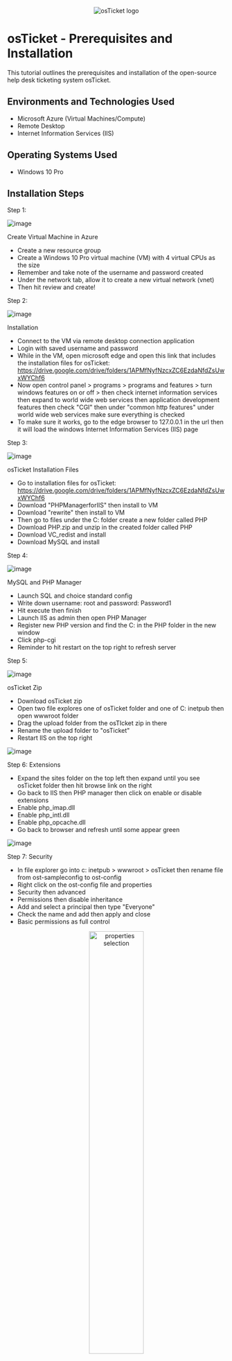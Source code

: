 <p align="center">
<img src="https://i.imgur.com/Clzj7Xs.png" alt="osTicket logo"/>
</p>

<h1>osTicket - Prerequisites and Installation</h1>
This tutorial outlines the prerequisites and installation of the open-source help desk ticketing system osTicket.<br />


<h2>Environments and Technologies Used</h2>

- Microsoft Azure (Virtual Machines/Compute)
- Remote Desktop
- Internet Information Services (IIS)

<h2>Operating Systems Used </h2>

- Windows 10 Pro

<h2>Installation Steps</h2>

Step 1:


![image](https://i.imgur.com/wAPhqS1.jpg)


Create Virtual Machine in Azure
- Create a new resource group 
- Create a Windows 10 Pro virtual machine (VM) with 4 virtual CPUs as the size
- Remember and take note of the username and password created
- Under the network tab, allow it to create a new virtual network (vnet)
- Then hit review and create!

Step 2:


![image](https://i.imgur.com/czGO2h6.jpg)


Installation
- Connect to the VM via remote desktop connection application
- Login with saved username and password
- While in the VM, open microsoft edge and open this link that includes the installation files for osTicket: https://drive.google.com/drive/folders/1APMfNyfNzcxZC6EzdaNfdZsUwxWYChf6
- Now open control panel > programs > programs and features > turn windows features on or off > then check internet information services then expand to world wide web services then application development features then check "CGI" then under "common http features" under world wide web services make sure everything is checked
- To make sure it works, go to the edge browser to 127.0.0.1 in the url then it will load the windows Internet Information Services (IIS) page

Step 3:


![image](https://i.imgur.com/LhCoLYc.jpg)


osTicket Installation Files
- Go to installation files for osTicket: https://drive.google.com/drive/folders/1APMfNyfNzcxZC6EzdaNfdZsUwxWYChf6
- Download "PHPManagerforIIS" then install to VM
- Download "rewrite" then install to VM
- Then go to files under the C: folder create a new folder called PHP
- Download PHP.zip and unzip in the created folder called PHP
- Download VC_redist and install
- Download MySQL and install


Step 4:


![image](https://i.imgur.com/CAmCq5p.jpg)


MySQL and PHP Manager
- Launch SQL and choice standard config
- Write down username: root and password: Password1
- Hit execute then finish
- Launch IIS as admin then open PHP Manager
- Register new PHP version and find the C: in the PHP folder in the new window
- Click php-cgi
- Reminder to hit restart on the top right to refresh server


Step 5:


![image](https://i.imgur.com/Z5HEmCr.jpg)


osTicket Zip
- Download osTicket zip
- Open two file explores one of osTicket folder and one of C: inetpub then open wwwroot folder
- Drag the upload folder from the osTIcket zip in there
- Rename the upload folder to "osTicket"
- Restart IIS on the top right


![image](https://i.imgur.com/nlhq9sl.jpg)


Step 6: 
Extensions
- Expand the sites folder on the top left then expand until you see osTicket folder then hit browse link on the right
- Go back to IIS then PHP manager then click on enable or disable extensions
- Enable php_imap.dll
- Enable php_intl.dll
- Enable php_opcache.dll
- Go back to browser and refresh until some appear green


![image](https://i.imgur.com/J25UzmW.jpg)


Step 7:
Security
- In file explorer go into c: inetpub > wwwroot > osTicket then rename file from ost-sampleconfig to ost-config
- Right click on the ost-config file and properties
- Security then advanced
- Permissions then disable inheritance
- Add and select a principal then type "Everyone"
- Check the name and add then apply and close
- Basic permissions as full control

 <p align="center">
 <img src="https://i.imgur.com/Ds8JUvt.png" height="50%" width="50%" alt="properties selection"/>
 </p>
 <p align="center">
 <img src="https://i.imgur.com/rKhcHkW.png" height="50%" width="50%" alt="change permissions"/>
</p>
<br/>
<p align="center">
<img src="https://i.imgur.com/IxpkEaE.png" height="50%" width="50%" alt="disable inheritance"/>
 </p>
<p align="center">
<img src="https://i.imgur.com/xajjPGK.png" height="50%" width="50%" alt="remove all inherited"/>
 </p>
 
Then add new permissions for everyone and give Full Control.

<p align="center">
 <img src="https://i.imgur.com/Q9XQLXm.png" height="50%" width="50%" alt="add permssions for everyone"/>
 </p>
 
 After returning to the browser windows with osTicket installer and press '`Continue`', you will now see the below form to complete before continuing.  
 
 <p align="center">
 <img src="https://i.imgur.com/fjKAgGk.png" height="50%" width="50%" alt="osticket form"/>
</p>


Step 8:Download and install HeidiSQL from <a href="https://drive.google.com/drive/folders/1APMfNyfNzcxZC6EzdaNfdZsUwxWYChf6">Google Drive</a> using the provided defaults that are available in the install wizard.
 <hr>
<p align="center">
 <img src="https://i.imgur.com/oImw5w0.png" height="50%" width="50%" alt="completion of heidisql install"/>

Next we will do the following in HeidiSql:
<ol>
 <li>Create a new session, username:root/password:Password1</li>
 <li>Connect to the session</li>
<li>Create a database called “osTicket”</li>
 </ol>
 <p align="center">
 <img src="https://i.imgur.com/D2QfMEb.png"  height="50%" width="50%" alt="create HeidiSql session"/> 
 </p>
 <p align="center">
 <img src="https://i.imgur.com/3bMHP2K.png" height="50%" width="50%" alt="create database HeidiSql"/> 
 </p>
 
 Created database for "osTicket":
 
 <p align="center">
 <img src="https://i.imgur.com/mLg4tOl.png" height="50%" width="50%" alt="create data base osTicket"/> 
</p>
<p> After the database is created, we can now enter those details into osTicket Installer 
<li>MySQL Username: root</li>
 <li>MySQL Password: Password1</li>
<li>Click <b><i>“Install Now!”</i></b></li>
</p>
<p> Congratulations, hopefully it is installed with no errors!
</p>
<p align="center">
 <img src="https://i.imgur.com/V3GSvvT.png" height="50%" width="50%" alt="congratulations of completion for osTicket"/>
</p>

Results below are from of choosing for "`Your Staff Control Panel`" or "`Your osTicket URL:`"
 
 <p align="center"><img src="https://i.imgur.com/LhTgI92.png" height="50%" width="50%" alt="available links to choose help desk or admin"/>
 </p>
 <p align="center">
 <img src="https://i.imgur.com/jNkPZNC.jpg" height="65%" width="65%" alt="Admin login for osTicket"/>
</p>

"`Your osTicket URL`" will direct us to the "`End User`" Portal where Users can submit tickets for assistance from the help desk.

 <p align="center">
  <img src="https://i.imgur.com/ErvbCg6.png" height="65%" width="65%" alt="End user login page to open/check ticket status"/>
  </p>
  <p> - <i>Clean up</i>
    <ol>
    <li> Delete: C:\inetpub\wwwroot\osTicket\setup</li>
    <li> Set Permissions to “Read” only: C:\inetpub\wwwroot\osTicket\include\ost-config.php</li> 
    <li><i>Login to the osTicket Admin Panel</i> ([http://localhost/osTicket/scp/login.php](http://localhost/osTicket/scp/login.php))
  </p>
  <p align="center">
 <img src="https://i.imgur.com/XGHz3lx.png" height="65%" width="65%" alt="delete setup folder"/>
 </p>
 
Set Permission to "`Read`" only can be acheived by choosing to right-click on '`ost-config.php`' --> select `properties` --> select the '`Security`' tab near the top --> then click the '`Advanced`' button (not pictured below) --> once `advanced settings` is selected, you can now select the '`Everyone`' principle and now we can select to choose '`Read`' only as the preferred permission(s)

 <p align="center">
 <img src="https://i.imgur.com/AXCIeQN.png"  height="65%" width="65%" alt="read-only permissions"/>
 </p>
 <p align="center">
 <img src="https://i.imgur.com/R11rIMd.png"  height="65%" width="65%" alt="read-only allow is shown for osticketcong file"/>
 </p>
 <br/>
- Finally for admins access http://localhost/osTicket/scp/login.php and click sign in
- End Users osTicket URL: http://localhost/osTicket/

